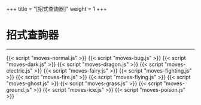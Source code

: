 +++
title = "[招式查詢器]"
weight = 1
+++

# 招式查詢器
<div id="SearchPanel"></div>

---

<div id="MoveList"></div>

{{< script "moves-normal.js" >}}
{{< script "moves-bug.js" >}}
{{< script "moves-dark.js" >}}
{{< script "moves-dragon.js" >}}
{{< script "moves-electric.js" >}}
{{< script "moves-fairy.js" >}}
{{< script "moves-fighting.js" >}}
{{< script "moves-fire.js" >}}
{{< script "moves-flying.js" >}}
{{< script "moves-ghost.js" >}}
{{< script "moves-grass.js" >}}
{{< script "moves-ground.js" >}}
{{< script "moves-ice.js" >}}
{{< script "moves-poison.js" >}}

<script type="text/javascript">
  var SearchType="Move";
  window.addEventListener("parsePage", ()=>{
    TocInjector.parsePage("Move");
  });

</script>